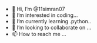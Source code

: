 - 👋 Hi, I’m @11simran07
- 👀 I’m interested in coding...
- 🌱 I’m currently learning .python..
- 💞️ I’m looking to collaborate on ...
- 📫 How to reach me ...

<!---
11simran07/11simran07 is a ✨ special ✨ repository because its `README.md` (this file) appears on your GitHub profile.
You can click the Preview link to take a look at your changes.
--->
